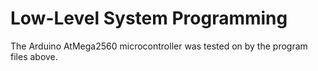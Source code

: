 # Low-Level System Programming

The Arduino AtMega2560 microcontroller was tested on by the program files above.
